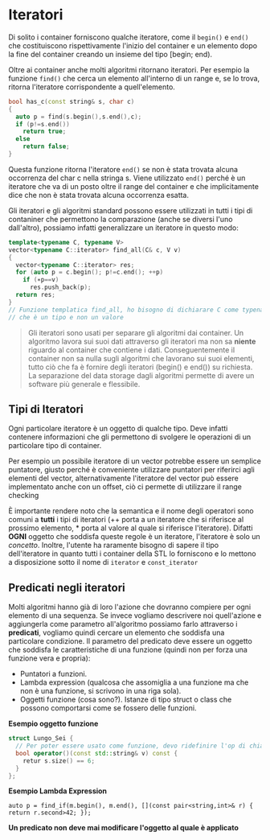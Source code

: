 # Iteratori

Di solito i container forniscono qualche iteratore, come il ``begin()`` e ``end()`` che costituiscono rispettivamente l'inizio del container e un elemento dopo la fine del container creando un insieme del tipo [begin; end).

Oltre ai container anche molti algoritmi ritornano iteratori. Per esempio la funzione ``find()`` che cerca un elemento all'interno di un range e, se lo trova, ritorna l'iteratore corrispondente a quell'elemento.

``` C++
bool has_c(const string& s, char c)
{
  auto p = find(s.begin(),s.end(),c);
  if (p!=s.end())
    return true;
  else
    return false;
}
```

Questa funzione ritorna l'iteratore ``end()`` se non è stata trovata alcuna occorrenza del char c nella stringa s. Viene utilizzato ``end()`` perché è un iteratore che va di un posto oltre il range del container e che implicitamente dice che non è stata trovata alcuna occorrenza esatta.

Gli iteratori e gli algoritmi standard possono essere utilizzati in tutti i tipi di contaniner che permettono la comparazione (anche se diversi l'uno dall'altro), possiamo infatti generalizzare un iteratore in questo modo:

``` C++
template<typename C, typename V>
vector<typename C::iterator> find_all(C& c, V v)
{
  vector<typename C::iterator> res;
  for (auto p = c.begin(); p!=c.end(); ++p)
    if (∗p==v)
      res.push_back(p);
  return res;
}
// Funzione templatica find_all, ho bisogno di dichiarare C come typename per far capire al compilatore
// che è un tipo e non un valore
```

>Gli iteratori sono usati per separare gli algoritmi dai container. Un algoritmo lavora sui suoi dati attraverso gli iteratori ma non sa **niente** riguardo al container che contiene i dati. Conseguentemente il container non sa nulla sugli algoritmi che lavorano sui suoi elementi, tutto ciò che fa è fornire degli iteratori (begin() e end()) su richiesta. La separazione del data storage dagli algoritmi permette di avere un software più generale e flessibile.

## Tipi di Iteratori

Ogni particolare iteratore è un oggetto di qualche tipo. Deve infatti contenere informazioni che gli permettono di svolgere le operazioni di un particolare tipo di container.

Per esempio un possibile iteratore di un vector potrebbe essere un semplice puntatore, giusto perché è conveniente utilizzare puntatori per riferirci agli elementi del vector, alternativamente l'iteratore del vector può essere implementato anche con un offset, ciò ci permette di utilizzare il range checking

È importante rendere noto che la semantica e il nome degli operatori sono comuni a **tutti** i tipi di iteratori (++ porta a un iteratore che si riferisce al prossimo elemento, * porta al valore al quale si riferisce l'iteratore). Difatti **OGNI** oggetto che soddisfa queste regole è un iteratore, l'iteratore è solo un *concetto*. Inoltre, l'utente ha raramente bisogno di sapere il tipo dell'iteratore in quanto tutti i container della STL lo forniscono e lo mettono a disposizione sotto il nome di ``iterator`` e ``const_iterator``

## Predicati negli iteratori

Molti algoritmi hanno già di loro l'azione che dovranno compiere per ogni elemento di una sequenza. Se invece vogliamo descrivere noi quell'azione e aggiungerla come parametro all'algoritmo possiamo farlo attraverso i **predicati**, vogliamo quindi cercare un elemento che soddisfa una particolare condizione. Il parametro del predicato deve essere un oggetto che soddisfa le caratteristiche di una funzione (quindi non per forza una funzione vera e propria):

* Puntatori a funzioni.
* Lambda expression (qualcosa che assomiglia a una funzione ma che non è una funzione, si scrivono in una riga sola).
* Oggetti funzione (cosa sono?). Istanze di tipo struct o class che possono comportarsi come se fossero delle funzioni.

**Esempio oggetto funzione**

``` C++
struct Lungo_Sei {
  // Per poter essere usato come funzione, devo ridefinire l'op di chiamata a funzione
  bool operator()(const std::string& v) const {
    retur s.size() == 6;
  }
};
```
**Esempio Lambda Expression**

``auto p = find_if(m.begin(), m.end(), [](const pair<string,int>& r) { return r.second>42; });``

**Un predicato non deve mai modificare l'oggetto al quale è applicato**

